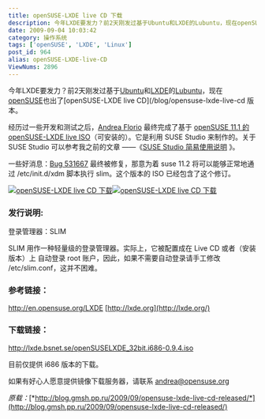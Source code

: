 ```yaml
---
title: openSUSE-LXDE live CD 下载
description: 今年LXDE要发力？前2天刚发过基于Ubuntu和LXDE的Lubuntu，现在openSUSE也出了openSUSE-LXDEliveCD版本。经历过一些开发和测试之后，AndreaFlorio最终完成了基于openSUSE11.1的openSUSE-LXDEliveISO（可安装的）。它是利用SUSEStudio来制作的。关于SUSEStudio可以参考我之前的文章——《SUSEStudio简易使用说明》。一些好消息：Bug531667最终被修复，那意为着suse11.2将可以能够正常地通过/etc/init.d/xdm脚本执行slim。这个版本的ISO已经包含了这个修订。
date: 2009-09-04 10:03:42
category: 操作系统
tags: ['openSUSE', 'LXDE', 'Linux']
post_id: 964
alias: openSUSE-LXDE-live-CD
ViewNums: 2896
---
```


今年LXDE要发力？前2天刚发过基于[Ubuntu](/tags/Ubuntu)和[LXDE](/tags/LXDE)的[Lubuntu](/blog/lubuntuhtml "lubuntu 首个iso映像下载")，现在[openSUSE](/tags/openSUSE)也出了[openSUSE-LXDE live CD](/blog/opensuse-lxde-live-cd 版本。

经历过一些开发和测试之后，[Andrea Florio](http://lizards.opensuse.org/author/anubisg1/) 最终完成了基于 [openSUSE 11.1 的 openSUSE-LXDE live ISO](/blog/opensuse-lxde-live-cd)（可安装的）。它是利用 SUSE Studio 来制作的。关于 SUSE Studio 可以参考我之前的文章 ——《[SUSE Studio 简易使用说明](http://blog.gmsh.pp.ru/2009/09/2009/08/suse-studio-simple-userguide/) 》。

一些好消息：[Bug 531667](https://bugzilla.novell.com/show_bug.cgi?id=531667) 最终被修复，那意为着 suse 11.2 将可以能够正常地通过 /etc/init.d/xdm 脚本执行 slim。这个版本的 ISO 已经包含了这个修订。

[![openSUSE-LXDE live CD 下载](http://linuxtoy.org/images/2009/09/lxdelogo.png)](/blog/opensuse-lxde-live-cd)[![openSUSE-LXDE live CD 下载](http://linuxtoy.org/images/2009/09/opensuse.gif)](/blog/opensuse-lxde-live-cd)

### 发行说明:

登录管理器：SLIM

SLIM 用作一种轻量级的登录管理器。实际上，它被配置成在 Live CD 或者（安装版本）上 自动登录 root 账户，因此，如果不需要自动登录请手工修改 /etc/slim.conf，这并不困难。

### 参考链接：

<http://en.opensuse.org/LXDE>
[http://lxde.org](http://lxde.org/)

### 下载链接：

<http://lxde.bsnet.se/openSUSELXDE_32bit.i686-0.9.4.iso>

目前仅提供 i686 版本的下载。

如果有好心人愿意提供镜像下载服务器，请联系 andrea@opensuse.org

*原载：*[*http://blog.gmsh.pp.ru/2009/09/opensuse-lxde-live-cd-released/*](http://blog.gmsh.pp.ru/2009/09/opensuse-lxde-live-cd-released/)

